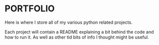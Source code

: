 # **PORTFOLIO**
Here is where I store all of my various python related projects.

Each project will contain a README explaining a bit behind the code and how to run it. As well as other tid bits of info I thought might be useful.

